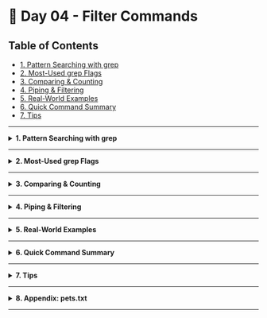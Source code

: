 # 🐧 Day 04 - Filter Commands

## Table of Contents
- [1. Pattern Searching with grep](#1-pattern-searching-with-grep)  
- [2. Most-Used grep Flags](#2-most-used-grep-flags)  
- [3. Comparing & Counting](#3-comparing--counting)  
- [4. Piping & Filtering](#4-piping--filtering)  
- [5. Real-World Examples](#5-real-world)  
- [6. Quick Command Summary](#6-quick-command-summary)  
- [7. Tips](#7-tips)  

---

<details>
<summary><strong>1. Pattern Searching with grep</strong></summary>

```bash
grep [OPTIONS] <pattern> <file(s)>
````

| Action                       | Command & Description                                                |
| ---------------------------- | -------------------------------------------------------------------- |
| Basic, case-sensitive search | `grep 'cat' pets.txt`  – finds “cat” exactly as typed                |
| Ignore case                  | `grep -i 'dog' pets.txt`  – matches “Dog”, “DOG”, etc.               |
| Show line numbers            | `grep -n 'rabbit' pets.txt`  – prefixes lines with their line number |
| Invert match                 | `grep -v 'snake' pets.txt`  – shows lines **without** “snake”        |
| Search in all files of cwd   | `grep -i 'dog' *`  – searches every file in current directory        |

</details>

---

<details>
<summary><strong>2. Most-Used grep Flags</strong></summary>

| Flag / Pattern | Description                            | Syntax                     | Example Usage               |
| -------------- | ----------------------------------------- | -------------------------- | --------------------------- |
| **`-i`**       | Case-insensitive search                   | `grep -i <pattern> <file>` | `grep -i "cat" pets.txt`    |
| **`-w`**       | Match whole words only                    | `grep -w <pattern> <file>` | `grep -w "dog" pets.txt`    |
| **`-n`**       | Prefix matches with line numbers          | `grep -n <pattern> <file>` | `grep -n "rabbit" pets.txt` |
| **`-c`**       | Count matching lines                      | `grep -c <pattern> <file>` | `grep -c "snake" pets.txt`  |
| **`-v`**       | Invert match (show non-matching lines)    | `grep -v <pattern> <file>` | `grep -v "cat" pets.txt`    |
| **Search all** | Search all files in the current directory | `grep <pattern> ./*`       | `grep -i "dog" *`           |
| **Search all `*.txt`** | Search all `.txt` files in the current directory | `grep <pattern> *.txt`   | `grep -i "cat" *.txt`       |
| **`-r`**       | Recursive search through subdirectories   | `grep -r "<pattern>" .`    | `grep -r "rabbit" .`        |

</details>

---

<details>
<summary><strong>3. Comparing & Counting</strong></summary>

| Task                  | Command          |
| --------------------- | ---------------- |
| Word/line/char count  | `wc pets.txt`    |
| Count only lines      | `wc -l pets.txt` |
| Count only words      | `wc -w pets.txt` |
| Count only characters | `wc -c pets.txt` |

</details>

---

<details>
<summary><strong>4. Piping & Filtering</strong></summary>

| Description                     | Pipeline Example                                   |
| ---------------------------- | -------------------------------------------------- |
| Chain commands               | `cat pets.txt \| grep -i cat \| wc -l`             |
| Extract species field        | `cut -d';' -f2 pets.txt \| grep -w 'dog' \| wc -l` |
| List entries without “snake” | `grep -v 'snake' pets.txt \| wc -l`                |
| Count “rabbit” entries       | `grep -w 'rabbit' pets.txt \| wc -l`               |

</details>

---

<details>
<summary><strong>5. Real-World Examples </strong></summary>

| Behavior                             | Command                     |
| ------------------------------------ | --------------------------- |
| Case-sensitive “cat” in `pets.txt`   | `grep 'cat' pets.txt`       |
| Case-insensitive “dog” in `pets.txt` | `grep -i 'dog' pets.txt`    |
| Show line numbers for “rabbit”       | `grep -n 'rabbit' pets.txt` |
| Invert match (non-“snake” lines)     | `grep -v 'snake' pets.txt`  |
| Search “dog” in all files            | `grep -i 'dog' *`           |

</details>

---

<details>
<summary><strong>6. Quick Command Summary</strong></summary>

```bash
grep 'cat' pets.txt               # basic search
grep -i 'dog' pets.txt            # ignore case
grep -n 'rabbit' pets.txt         # with line numbers
grep -c 'snake' pets.txt          # count matches
grep -v 'cat' pets.txt            # invert match
grep -i 'dog' *                   # search all files
wc -l pets.txt                    # count lines
```

</details>

---

<details>
<summary><strong>7. Tips</strong></summary>

* Anchor start/end with `^` or `$`:

  ```bash
  grep '^Marley' pets.txt   # lines starting with “Marley”
  grep 'Ln$' pets.txt       # lines ending with “Ln”
  ```
* Highlight matches with color:

  ```bash
  grep --color=auto -i 'cat' pets.txt
  ```
* Preview first matches:

  ```bash
  grep -i 'dog' pets.txt \| head -n3
  ```
* Use `-r` vs `-R`—`-R` follows symlinks.

</details>

---

<details> <summary><strong>8. Appendix: pets.txt</strong></summary>
Zion Johnson ; DOG ; BEAGLE ; May 2013 ;10 ;  891 Coral Reef Ave City57 AZ 64920 ;555-2722
Quinn Phillips ,Parrot ,African Grey , Feb 2020 ,4,  1804 Crestwood Ave City10 TN 32918,555-6503
Payton Young , Dog ; Labrador , Jul 2022 ,2 , 2147 Lakeview Rd City36 CO 83816 ;555-6834
Taylor Brown ,Snake,Corn, Jan 2015 ,9 ,7639 Valley View Ln City91 TX 56672,555-3282
Marley Gonzales; Cat ;  Siamese ; Apr 2014; 10;342 Greenleaf Rd City2 MI 75513 ;555-5860
Chandler Lewis ,DOG ,Bulldog, Nov 2018 ,5, 909 Sandstone Way City45 NM 61113 ,555-4771
Remy Collins ;Rabbit;Dutch ;Jun 2021;2; 3294 Oak St City29 KY 75482;555-4998
Addison Stewart,cat, Persian ,  Jan 2013 , 11 ,2318 Oak St City51 AL 59025, 555-5319
Jamie Mitchell ,Dog  , Golden Retriever, Mar 2016 ,8,  711 Meadowbrook Ln City7 NC 28550 , 555-2406
Bailey Wright ;Goldfish ; Comet; Sep 2023 ;1 ;  4018 River Bend Rd City14 UT 31818 ;555-4573
Kennedy Hall ,Cat;Bengal;Aug 2015;9;6767 Willow Way City63 WI 70087;555-5964
Sawyer Evans ,dog,Poodle,Dec 2012,11 , 311 Garden Pkwy City40 CA 93218 , 555-3264
Reese Turner,GUINEA PIG,Abyssinian,Jun 2018,6,395 Valley View Ln City48 FL 72511,555-6802
Harper Allen ; Lizard ; Bearded Dragon ; Feb 2016 ; 7 ;109 Lakeview Rd City95 GA 28575 ;555-6917
Alex Johnson ,dog , Beagle  ,Jul 2020,3, 8020 Cedar Ln City22 SC 51828, 555-6098
Blake Lee ,CAT ,SIAMESE, May 2021 ,2 ,  283 Maple Ave City12 OR 95124 ,  555-4676
Presley Baker ;Snake ; Corn ;Oct 2017; 5 ;612 Garden Pkwy City44 CO 28315;555-6085
Jordan Smith ,TURTLE , Red-Eared Slider, Nov 2013 , 10 , 7110 Lakeview Rd City80 AL 61840 ,555-6261
Finley Walker,Dog ; Golden Retriever, Mar 2014 , 10 , 8521 Meadowbrook Ln City17 AZ 44760 ,555-6109
Robin Green ,cat  ,Ragdoll , Aug 2016,  8,236 Pine Rd City27 MN 44711,555-5526
Sydney Brown ;Parrot;African Grey ;Sep 2022;2 ;558 Willow Way City35 OH 75530;555-6821
Remy Harris ,Dog ,Poodle, Jan 2011 ,13  , 1807 Coral Reef Ave City21 NC 38829 ,555-6975
Zion Thompson,cat,BENGAL, Dec 2018 ,5 , 462 Lakeview Rd City30 TX 58119 ,555-4868
Tyler Davis ;Rabbit;Dutch ; Apr 2023 ;1; 259 Birch Blvd City43 ID 63981 ;555-6456
Lennon Carter , DOG ,Bulldog ,  Jun 2014 , 10 , 991 Maple Ave City34 IL 73214 ,555-5234
Bailey White,Cat , Maine Coon ,  Mar 2012 ,12 , 3420 River Bend Rd City60 OK 82557 , 555-2729
Charley Collins ,Lizard ,Bearded Dragon,May 2017,7,738 Greenleaf Rd City73 UT 29595,555-4113
Rowan Lopez ,cat, Siamese,Jan 2024,1 ,442 Valley View Ln City52 GA 60728 ,555-4870
Casey Nelson;DOG;Golden Retriever;May 2023;1;1882 Sandstone Way City3 TX 70721;555-2745
Tristan Edwards ,snake,Corn ,Oct 2021 , 3 , 2628 Coral Reef Ave City67 WA 38195 ,555-5869
Whitney Allen ,Hamster , Syrian ,  Jul 2019 ,5,651 Cedar Ln City15 NC 66245 ,555-3542
Jamie Johnson ,Dog ,Labrador, Feb 2012,12 ,849 Garden Pkwy City1 AZ 94123 ,555-4782
Blake Martinez ;Cat;Persian;Aug 2016 ;7;  909 Oak St City46 CO 21114 ;555-5730
Sydney Carter , DOG ,Poodle , Sep 2020 ,3, 430 Willow Way City77 VA 38955 , 555-6785
Reese Baker ,goldfish, Comet, Nov 2015 ,9 ,456 Hilltop St City41 CA 29621,555-5872
Quinn Gonzales ; Guinea Pig;Abyssinian ;  Jan 2017 ;7 ; 376 Maple Ave City25 WA 65833 ;555-3779
Dakota Wright,cat ,Maine Coon ,Jun 2022,2,  137 Birch Blvd City92 NM 53802 ,555-5946
Tatum Hill ,Dog ,Bulldog, Dec 2019 ,4 ,157 Cedar Ln City62 MI 73890 ,555-5451
Elliot Moore ;Rabbit ; Dutch ; Feb 2014 ;10; 669 Lakeview Rd City86 KY 42985 ;555-5156
Oakley Walker ,Turtle,Red-Eared Slider,Jul 2018,6, 224 Garden Pkwy City56 AL 35563 ,555-6244
Val Johnson ;cat ; Ragdoll ;Apr 2016;8;598 Maple Ave City72 CO 80511 ;555-6911
Peyton Young ,DOG ,Labrador , Oct 2022 ,1 , 575 Elm St City24 FL 51239 ,555-5257
Morgan Lee,Parrot,African Grey,Jun 2011 ,13 , 880 Crestwood Ave City59 TN 36981 ,555-3955
Kendall Baker ,dog  , Poodle , Mar 2013 ,11 ,3390 Lakeview Rd City85 OH 55401 ,555-2860
Harper Lewis ;Cat;Siamese ;  Dec 2023 ;0 ; 446 Valley View Ln City38 WI 74921 ; 555-6972
Casey Smith ,Snake ,cOrn , Aug 2014 , 9 ,  785 Greenleaf Rd City26 OR 60439 ,555-5147
Chandler Carter ,DOG ,Golden Retriever , Jan 2022 ,2 , 320 Pine Rd City20 VA 23815 ,

</details>

---
